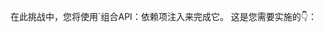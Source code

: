 <!--info-header-start-->
<!--info-header-end-->


在此挑战中，您将使用`组合API：依赖项注入来完成它。
这是您需要实施的👇：


<!--info-footer-start-->
<!--info-footer-end-->
